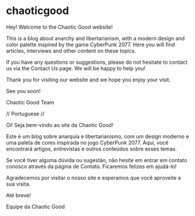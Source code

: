 # chaoticgood

Hey! Welcome to the Chaotic Good website!

This is a blog about anarchy and libertarianism, with a modern design and color palette inspired by the game CyberPunk 2077. Here you will find articles, interviews and other content on these topics.

If you have any questions or suggestions, please do not hesitate to contact us via the Contact Us page. We will be happy to help you!

Thank you for visiting our website and we hope you enjoy your visit.

See you soon!

Chaotic Good Team


<!------------------------------------------------>
// Portuguese //


Oi! Seja bem-vindo ao site da Chaotic Good!

Este é um blog sobre anarquia e libertarianismo, com um design moderno e uma paleta de cores inspirada no jogo CyberPunk 2077. Aqui, você encontrará artigos, entrevistas e outros conteúdos sobre esses temas.

Se você tiver alguma dúvida ou sugestão, não hesite em entrar em contato conosco através da página de Contato. Ficaremos felizes em ajudá-lo!

Agradecemos por visitar o nosso site e esperamos que você aproveite a sua visita.

Até breve!

Equipe da Chaotic Good
